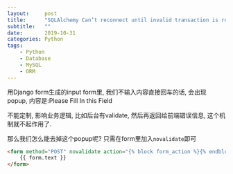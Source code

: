 ```yaml
---
layout:     post
title:      "SQLAlchemy Can’t reconnect until invalid transaction is rolled back问题"
subtitle:   ""
date:       2019-10-31
categories: Python
tags:
    - Python
    - Database
    - MySQL
    - ORM
---
```


用Django form生成的input form里, 我们不输入内容直接回车的话, 会出现popup, 内容是:Please Fill In this Field

不能定制, 影响业务逻辑, 比如后台有validate, 然后再返回给前端错误信息, 这个机制就不起作用了.

那么我们怎么能去掉这个popup呢? 只需在form里加入`novalidate`即可

```html
<form method="POST" novalidate action="{% block form_action %}{% endblock %}">
	{{ form.text }}
</form>
```
